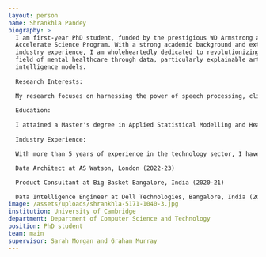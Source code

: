 ```yaml
---
layout: person
name: Shrankhla Pandey
biography: >
  I am first-year PhD student, funded by the prestigious WD Armstrong and
  Accelerate Science Program. With a strong academic background and extensive
  industry experience, I am wholeheartedly dedicated to revolutionizing the
  field of mental healthcare through data, particularly explainable artificial
  intelligence models.
   
  Research Interests:

  My research focuses on harnessing the power of speech processing, clinical decision support systems, natural language processing, machine learning methods, health, and wearable technologies. I am leveraging these tools to enhance prevention, remission, and management of mental health conditions such as psychosis, schizophrenia, depression, and anxiety. My goal is to contribute to the development of personalized and effective treatments in mental healthcare.
   
  Education:

  I attained a Master's degree in Applied Statistical Modelling and Health Informatics from King's College London in 2022. Throughout my studies, I acquired comprehensive expertise in statistics, genomics, clinical trial, prediction modelling, machine learning, and health informatics. In 2016, I earned my Bachelor's degree in Computer Science and Technology from the University of Allahabad, India, solidifying a strong foundation in the field.
   
  Industry Experience:

  With more than 5 years of experience in the technology sector, I have consistently demonstrated expertise in various pivotal roles. 

  Data Architect at AS Watson, London (2022-23)

  Product Consultant at Big Basket Bangalore, India (2020-21)

  Data Intelligence Engineer at Dell Technologies, Bangalore, India (2017-20)
image: /assets/uploads/shrankhla-5171-1040-3.jpg
institution: University of Cambridge
department: Department of Computer Science and Technology
position: PhD student
team: main
supervisor: Sarah Morgan and Graham Murray
---
```

